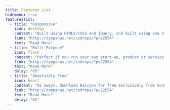 ```yaml
---
title: Features List
hidemenu: true
featureslist:
  - title: "Responsive"
    icon: desktop
    content: "Built using HTML5/CSS3 and jQuery, and built using one of the world's most powerful CSS frameworks available, Bootstrap."
    link: "http://tympanus.net/codrops/?p=22554"
    text: "Read More"  
  - title: "Multi-Purpose"
    icon: flash
    content: "Perfect if you run your own start-up, product or service. Halcyon can showcase your business converting your visits to income."
    link: "http://tympanus.net/codrops/?p=22554"
    text: "Read More"
    delay: "05"   
  - title: "Absolutely Free"
    icon: heart
    content: "As aways, download Halcyon for free exclusively from Codrops. If you love Halcyon and want to thank me, simply buy me a beer."
    link: "http://tympanus.net/codrops/?p=22554"
    text: "Read More"
    delay: "05"     
---
```

